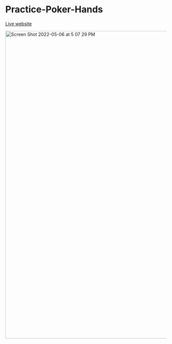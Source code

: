 # Practice-Poker-Hands

[Live website](https://erick512.github.io/Practice-Poker-Hands/)

<img width="957" alt="Screen Shot 2022-05-06 at 5 07 29 PM" src="https://user-images.githubusercontent.com/72674082/167229489-fb1d5c95-8a44-4de5-8210-dc506426a1dc.png">

